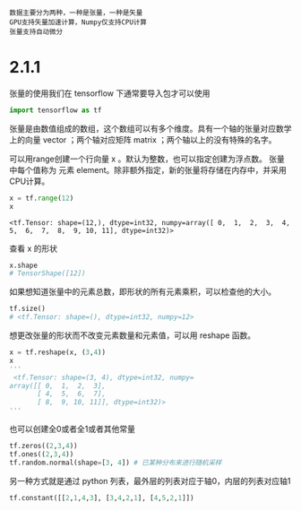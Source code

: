 ```text
数据主要分为两种，一种是张量，一种是矢量
GPU支持矢量加速计算，Numpy仅支持CPU计算
张量支持自动微分
```
# 2.1.1
张量的使用我们在 tensorflow 下通常要导入包才可以使用
```python
import tensorflow as tf
```
张量是由数值组成的数组，这个数组可以有多个维度。具有一个轴的张量对应数学上的向量 vector ；两个轴对应矩阵 matrix ；两个轴以上的没有特殊的名字。

可以用range创建一个行向量 x 。默认为整数，也可以指定创建为浮点数。 张量中每个值称为 元素 element。除非额外指定，新的张量将存储在内存中，并采用CPU计算。
```python
x = tf.range(12)
x
```
```
<tf.Tensor: shape=(12,), dtype=int32, numpy=array([ 0,  1,  2,  3,  4,  5,  6,  7,  8,  9, 10, 11], dtype=int32)>
```

查看 x 的形状
```python 
x.shape
# TensorShape([12])
```

如果想知道张量中的元素总数，即形状的所有元素乘积，可以检查他的大小。
```python 
tf.size()
# <tf.Tensor: shape=(), dtype=int32, numpy=12>
```

想更改张量的形状而不改变元素数量和元素值，可以用 reshape 函数。
```python
x = tf.reshape(x, (3,4))
x
'''
 <tf.Tensor: shape=(3, 4), dtype=int32, numpy=
array([[ 0,  1,  2,  3],
       [ 4,  5,  6,  7],
       [ 8,  9, 10, 11]], dtype=int32)>
'''
```

也可以创建全0或者全1或者其他常量
```python
tf.zeros((2,3,4))
tf.ones((2,3,4))
tf.random.normal(shape=[3, 4]) # 已某种分布来进行随机采样
```

另一种方式就是通过 python 列表，最外层的列表对应于轴0，内层的列表对应轴1
```python
tf.constant([[2,1,4,3], [3,4,2,1], [4,5,2,1]])
```
